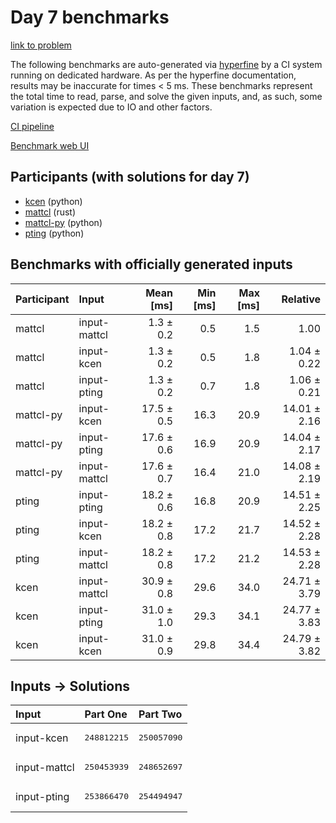 # Day 7 benchmarks

[link to problem](https://adventofcode.com/2023/day/7)

The following benchmarks are auto-generated via
[hyperfine](https://github.com/sharkdp/hyperfine) by a CI system running on
dedicated hardware. As per the hyperfine documentation, results may be
inaccurate for times < 5 ms. These benchmarks represent the total time to read,
parse, and solve the given inputs, and, as such, some variation is expected due
to IO and other factors.

[CI pipeline](http://ci.papercode.net:8080/teams/main/pipelines/aoc2023)

[Benchmark web UI](https://aoc.ancalagon.black)


## Participants (with solutions for day 7)

- [kcen](https://github.com/kcen/aoc2023) (python)
- [mattcl](https://github.com/mattcl/aoc2023) (rust)
- [mattcl-py](https://github.com/mattcl/aoc2023-py) (python)
- [pting](https://github.com/pting/aoc2023) (python)


## Benchmarks with officially generated inputs

| Participant | Input | Mean [ms] | Min [ms] | Max [ms] | Relative |
|:---|:---|---:|---:|---:|---:|
| mattcl | input-mattcl | 1.3 ± 0.2 | 0.5 | 1.5 | 1.00 |
| mattcl | input-kcen | 1.3 ± 0.2 | 0.5 | 1.8 | 1.04 ± 0.22 |
| mattcl | input-pting | 1.3 ± 0.2 | 0.7 | 1.8 | 1.06 ± 0.21 |
| mattcl-py | input-kcen | 17.5 ± 0.5 | 16.3 | 20.9 | 14.01 ± 2.16 |
| mattcl-py | input-pting | 17.6 ± 0.6 | 16.9 | 20.9 | 14.04 ± 2.17 |
| mattcl-py | input-mattcl | 17.6 ± 0.7 | 16.4 | 21.0 | 14.08 ± 2.19 |
| pting | input-pting | 18.2 ± 0.6 | 16.8 | 20.9 | 14.51 ± 2.25 |
| pting | input-kcen | 18.2 ± 0.8 | 17.2 | 21.7 | 14.52 ± 2.28 |
| pting | input-mattcl | 18.2 ± 0.8 | 17.2 | 21.2 | 14.53 ± 2.28 |
| kcen | input-mattcl | 30.9 ± 0.8 | 29.6 | 34.0 | 24.71 ± 3.79 |
| kcen | input-pting | 31.0 ± 1.0 | 29.3 | 34.1 | 24.77 ± 3.83 |
| kcen | input-kcen | 31.0 ± 0.9 | 29.8 | 34.4 | 24.79 ± 3.82 |


## Inputs -> Solutions

| Input | Part One | Part Two |
|:---|:---|:---|
|input-kcen|<pre>248812215</pre>|<pre>250057090</pre>|
|input-mattcl|<pre>250453939</pre>|<pre>248652697</pre>|
|input-pting|<pre>253866470</pre>|<pre>254494947</pre>|
